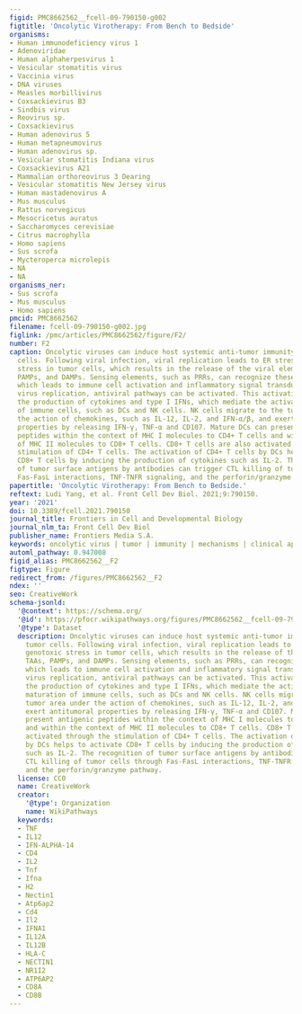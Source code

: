 ```yaml
---
figid: PMC8662562__fcell-09-790150-g002
figtitle: 'Oncolytic Virotherapy: From Bench to Bedside'
organisms:
- Human immunodeficiency virus 1
- Adenoviridae
- Human alphaherpesvirus 1
- Vesicular stomatitis virus
- Vaccinia virus
- DNA viruses
- Measles morbillivirus
- Coxsackievirus B3
- Sindbis virus
- Reovirus sp.
- Coxsackievirus
- Human adenovirus 5
- Human metapneumovirus
- Human adenovirus sp.
- Vesicular stomatitis Indiana virus
- Coxsackievirus A21
- Mammalian orthoreovirus 3 Dearing
- Vesicular stomatitis New Jersey virus
- Human mastadenovirus A
- Mus musculus
- Rattus norvegicus
- Mesocricetus auratus
- Saccharomyces cerevisiae
- Citrus macrophylla
- Homo sapiens
- Sus scrofa
- Mycteroperca microlepis
- NA
- NA
organisms_ner:
- Sus scrofa
- Mus musculus
- Homo sapiens
pmcid: PMC8662562
filename: fcell-09-790150-g002.jpg
figlink: /pmc/articles/PMC8662562/figure/F2/
number: F2
caption: Oncolytic viruses can induce host systemic anti-tumor immunity to kill tumor
  cells. Following viral infection, viral replication leads to ER stress and genotoxic
  stress in tumor cells, which results in the release of the viral elements TAAs,
  PAMPs, and DAMPs. Sensing elements, such as PRRs, can recognize these molecules,
  which leads to immune cell activation and inflammatory signal transduction. With
  virus replication, antiviral pathways can be activated. This activation induces
  the production of cytokines and type I IFNs, which mediate the activation and maturation
  of immune cells, such as DCs and NK cells. NK cells migrate to the tumor area under
  the action of chemokines, such as IL-12, IL-2, and IFN-α/β, and exert antitumoral
  properties by releasing IFN-γ, TNF-α and CD107. Mature DCs can present antigenic
  peptides within the context of MHC I molecules to CD4+ T cells and within the context
  of MHC II molecules to CD8+ T cells. CD8+ T cells are also activated through the
  stimulation of CD4+ T cells. The activation of CD4+ T cells by DCs helps to activate
  CD8+ T cells by inducing the production of cytokines such as IL‐2. The recognition
  of tumor surface antigens by antibodies can trigger CTL killing of tumor cells through
  Fas-FasL interactions, TNF‐TNFR signaling, and the perforin/granzyme pathway.
papertitle: 'Oncolytic Virotherapy: From Bench to Bedside.'
reftext: Ludi Yang, et al. Front Cell Dev Biol. 2021;9:790150.
year: '2021'
doi: 10.3389/fcell.2021.790150
journal_title: Frontiers in Cell and Developmental Biology
journal_nlm_ta: Front Cell Dev Biol
publisher_name: Frontiers Media S.A.
keywords: oncolytic virus | tumor | immunity | mechanisms | clinical applications
automl_pathway: 0.947008
figid_alias: PMC8662562__F2
figtype: Figure
redirect_from: /figures/PMC8662562__F2
ndex: ''
seo: CreativeWork
schema-jsonld:
  '@context': https://schema.org/
  '@id': https://pfocr.wikipathways.org/figures/PMC8662562__fcell-09-790150-g002.html
  '@type': Dataset
  description: Oncolytic viruses can induce host systemic anti-tumor immunity to kill
    tumor cells. Following viral infection, viral replication leads to ER stress and
    genotoxic stress in tumor cells, which results in the release of the viral elements
    TAAs, PAMPs, and DAMPs. Sensing elements, such as PRRs, can recognize these molecules,
    which leads to immune cell activation and inflammatory signal transduction. With
    virus replication, antiviral pathways can be activated. This activation induces
    the production of cytokines and type I IFNs, which mediate the activation and
    maturation of immune cells, such as DCs and NK cells. NK cells migrate to the
    tumor area under the action of chemokines, such as IL-12, IL-2, and IFN-α/β, and
    exert antitumoral properties by releasing IFN-γ, TNF-α and CD107. Mature DCs can
    present antigenic peptides within the context of MHC I molecules to CD4+ T cells
    and within the context of MHC II molecules to CD8+ T cells. CD8+ T cells are also
    activated through the stimulation of CD4+ T cells. The activation of CD4+ T cells
    by DCs helps to activate CD8+ T cells by inducing the production of cytokines
    such as IL‐2. The recognition of tumor surface antigens by antibodies can trigger
    CTL killing of tumor cells through Fas-FasL interactions, TNF‐TNFR signaling,
    and the perforin/granzyme pathway.
  license: CC0
  name: CreativeWork
  creator:
    '@type': Organization
    name: WikiPathways
  keywords:
  - TNF
  - IL12
  - IFN-ALPHA-14
  - CD4
  - IL2
  - Tnf
  - Ifna
  - H2
  - Nectin1
  - Atp6ap2
  - Cd4
  - Il2
  - IFNA1
  - IL12A
  - IL12B
  - HLA-C
  - NECTIN1
  - NR1I2
  - ATP6AP2
  - CD8A
  - CD8B
---
```

